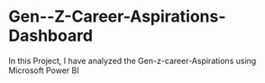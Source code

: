 # Gen--Z-Career-Aspirations-Dashboard
In this Project, I have analyzed the Gen-z-career-Aspirations using Microsoft Power BI

